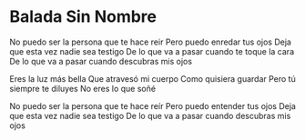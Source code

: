 # Balada Sin Nombre

No puedo ser la persona que te hace reir
Pero puedo enredar tus ojos
Deja que esta vez nadie sea testigo
De lo que va a pasar cuando te toque la cara
De lo que va a pasar cuando descubras mis ojos

Eres la luz más bella
Que atravesó mi cuerpo
Como quisiera guardar
Pero tú siempre te diluyes
No eres lo que soñé

No puedo ser la persona que te hace reír
Pero puedo entender tus ojos
Deja que esta vez nadie sea testigo
De lo que va a pasar cuando descubras mis ojos
